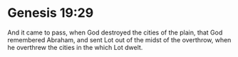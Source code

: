 # Genesis 19:29

And it came to pass, when God destroyed the cities of the plain, that God remembered Abraham, and sent Lot out of the midst of the overthrow, when he overthrew the cities in the which Lot dwelt.